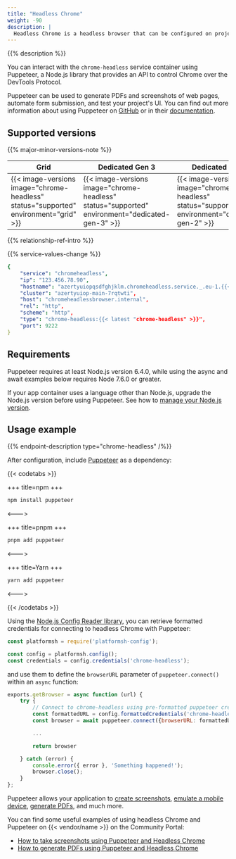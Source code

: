 ```yaml
---
title: "Headless Chrome"
weight: -90
description: |
  Headless Chrome is a headless browser that can be configured on projects like any other service on {{% vendor/name %}}.
---
```


{{% description %}}

You can interact with the `chrome-headless` service container using Puppeteer, a Node.js library that provides an API to control Chrome over the DevTools Protocol.

Puppeteer can be used to generate PDFs and screenshots of web pages, automate form submission, and test your project's UI. You can find out more information about using Puppeteer on [GitHub](https://github.com/GoogleChrome/puppeteer) or in their [documentation](https://pptr.dev/).

## Supported versions

{{% major-minor-versions-note %}}

<table>
    <thead>
        <tr>
            <th>Grid</th>
            <th>Dedicated Gen 3</th>
            <th>Dedicated Gen 2</th>
        </tr>
    </thead>
    <tbody>
        <tr>
            <td>{{< image-versions image="chrome-headless" status="supported" environment="grid" >}}</td>
            <td>{{< image-versions image="chrome-headless" status="supported" environment="dedicated-gen-3" >}}</td>
            <td>{{< image-versions image="chrome-headless" status="supported" environment="dedicated-gen-2" >}}</thd>
        </tr>
    </tbody>
</table>

{{% relationship-ref-intro %}}

{{% service-values-change %}}

```yaml
{
    "service": "chromeheadless",
    "ip": "123.456.78.90",
    "hostname": "azertyuiopqsdfghjklm.chromeheadless.service._.eu-1.{{< vendor/urlraw "hostname" >}}",
    "cluster": "azertyuiop-main-7rqtwti",
    "host": "chromeheadlessbrowser.internal",
    "rel": "http",
    "scheme": "http",
    "type": "chrome-headless:{{< latest "chrome-headless" >}}",
    "port": 9222
}
```

## Requirements

Puppeteer requires at least Node.js version 6.4.0, while using the async and await examples below requires Node 7.6.0 or greater.

If your app container uses a language other than Node.js, upgrade the Node.js version before using Puppeteer.
See how to [manage your Node.js version](../languages/nodejs/node-version.md).

## Usage example

{{% endpoint-description type="chrome-headless" /%}}

After configuration, include [Puppeteer](https://www.npmjs.com/package/puppeteer) as a dependency:

{{< codetabs >}}

+++
title=npm
+++

```bash
npm install puppeteer
```

<--->

+++
title=pnpm
+++

```bash
pnpm add puppeteer
```

<--->

+++
title=Yarn
+++

```bash
yarn add puppeteer
```

<--->

{{< /codetabs >}}

Using the [Node.js Config Reader library](../development/variables/use-variables.md#access-variables-in-your-app), you can retrieve formatted credentials for connecting to headless Chrome with Puppeteer:

```js
const platformsh = require('platformsh-config');

const config = platformsh.config();
const credentials = config.credentials('chrome-headless');
```

and use them to define the `browserURL` parameter of `puppeteer.connect()` within an `async` function:

```js
exports.getBrowser = async function (url) {
    try {
        // Connect to chrome-headless using pre-formatted puppeteer credentials
        const formattedURL = config.formattedCredentials('chrome-headless', 'puppeteer');
        const browser = await puppeteer.connect({browserURL: formattedURL});

        ...

        return browser

    } catch (error) {
        console.error({ error }, 'Something happened!');
        browser.close();
    }
};
```

Puppeteer allows your application to [create screenshots](https://pptr.dev/#?product=Puppeteer&version=v13.0.1&show=api-pagescreenshotoptions), [emulate a mobile device](https://pptr.dev/#?product=Puppeteer&version=v13.0.1&show=api-pageemulateoptions), [generate PDFs](https://pptr.dev/#?product=Puppeteer&version=v13.0.1&show=api-pagepdfoptions), and much more.

You can find some useful examples of using headless Chrome and Puppeteer on {{< vendor/name >}} on the Community Portal:

* [How to take screenshots using Puppeteer and Headless Chrome](https://community.platform.sh/t/how-to-take-screenshots-using-puppeteer-and-headless-chrome/305)
* [How to generate PDFs using Puppeteer and Headless Chrome](https://community.platform.sh/t/how-to-generate-pdfs-using-puppeteer-and-headless-chrome/306)
